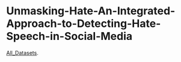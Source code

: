 # Unmasking-Hate-An-Integrated-Approach-to-Detecting-Hate-Speech-in-Social-Media

[All_Datasets]([https://pages.github.com/](https://huggingface.co/krishan-CSE)).
